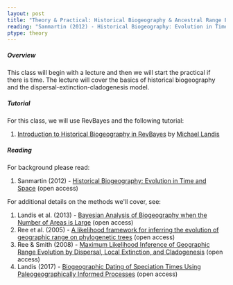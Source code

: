 ```yaml
---
layout: post
title: "Theory & Practical: Historical Biogeography & Ancestral Range Estimation"
reading: "Sanmartin (2012) - Historical Biogeography: Evolution in Time and Space"
ptype: theory
---
```


##### Overview

This class will begin with a lecture and then we will start the practical if there is time. The lecture will
cover the basics of historical biogeography and the dispersal-extinction-cladogenesis model.

##### Tutorial

For this class, we will use RevBayes and the following tutorial:

1. [Introduction to Historical Biogeography in RevBayes](https://revbayes.github.io/revbayes-site/tutorials/biogeo/biogeo_intro) by [Michael Landis](http://mlandis.github.io/)

 
##### Reading

For background please read:

1. Sanmartin (2012) - [Historical Biogeography: Evolution in Time and Space](https://link.springer.com/article/10.1007%2Fs12052-012-0421-2) (open access)

For additional details on the methods we'll cover, see:

1. Landis et al. (2013) - [Bayesian Analysis of Biogeography when the Number of Areas is Large](https://academic.oup.com/sysbio/article/62/6/789/1708738) (open access)
2. Ree et al. (2005) - [A likelihood framework for inferring the evolution of geographic range on phylogenetic trees](https://onlinelibrary.wiley.com/doi/abs/10.1111/j.0014-3820.2005.tb00940.x) (open access)
3. Ree & Smith (2008) - [Maximum Likelihood Inference of Geographic Range Evolution by Dispersal, Local Extinction, and Cladogenesis](https://academic.oup.com/sysbio/article/57/1/4/1703014) (open access)
2. Landis (2017) - [Biogeographic Dating of Speciation Times Using Paleogeographically Informed Processes](https://academic.oup.com/sysbio/article/66/2/128/2669985) (open access)
